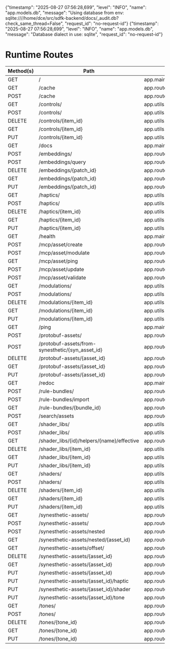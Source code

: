 {"timestamp": "2025-08-27 07:56:28,699", "level": "INFO", "name": "app.models.db", "message": "Using database from env: sqlite:////home/dce/src/sdfk-backend/docs/_audit.db?check_same_thread=False", "request_id": "no-request-id"}
{"timestamp": "2025-08-27 07:56:28,699", "level": "INFO", "name": "app.models.db", "message": "Database dialect in use: sqlite", "request_id": "no-request-id"}
# Runtime Routes

Method(s) | Path | Handler | ResponseModel
---|---|---|---
GET | / | app.main:root | -
GET | /cache | app.routers.cache_toggle:get_cache_status | CacheStatus
POST | /cache | app.routers.cache_toggle:set_cache_status | CacheStatus
GET | /controls/ | app.utils.crud_router:read_items | List
POST | /controls/ | app.utils.crud_router:create_item | ControlResponse
DELETE | /controls/{item_id} | app.utils.crud_router:delete_item | ControlResponse
GET | /controls/{item_id} | app.utils.crud_router:read_item | ControlResponse
PUT | /controls/{item_id} | app.utils.crud_router:update_item | ControlResponse
GET | /docs | app.main:custom_swagger_ui_html | -
POST | /embeddings/ | app.routers.embeddings:create_embedding | PatchEmbedding
POST | /embeddings/query | app.routers.embeddings:query_embeddings | list
DELETE | /embeddings/{patch_id} | app.routers.embeddings:delete_embedding | EmbeddingDeleteResponse
GET | /embeddings/{patch_id} | app.routers.embeddings:read_embedding | PatchEmbedding
PUT | /embeddings/{patch_id} | app.routers.embeddings:update_embedding | PatchEmbedding
GET | /haptics/ | app.utils.crud_router:read_items | List
POST | /haptics/ | app.utils.crud_router:create_item | Haptic
DELETE | /haptics/{item_id} | app.utils.crud_router:delete_item | Haptic
GET | /haptics/{item_id} | app.utils.crud_router:read_item | Haptic
PUT | /haptics/{item_id} | app.utils.crud_router:update_item | Haptic
GET | /health | app.main:health_check | -
POST | /mcp/asset/create | app.routers.mcp.asset:create_asset | CreateAssetResponse
POST | /mcp/asset/modulate | app.routers.mcp.asset:apply_modulation | ApplyModulationResponse
GET | /mcp/asset/ping | app.routers.mcp.asset:ping_asset | PingResponse
POST | /mcp/asset/update | app.routers.mcp.asset:update_param | UpdateParamResponse
POST | /mcp/asset/validate | app.routers.mcp.asset:validate_asset | ValidateAssetResponse
GET | /modulations/ | app.utils.crud_router:read_items | List
POST | /modulations/ | app.utils.crud_router:create_item | Modulation
DELETE | /modulations/{item_id} | app.utils.crud_router:delete_item | Modulation
GET | /modulations/{item_id} | app.utils.crud_router:read_item | Modulation
PUT | /modulations/{item_id} | app.utils.crud_router:update_item | Modulation
GET | /ping | app.main:ping | -
POST | /protobuf-assets/ | app.routers.pb_assets:create_asset_proto | -
POST | /protobuf-assets/from-synesthetic/{syn_asset_id} | app.routers.pb_assets:create_from_synesthetic | -
DELETE | /protobuf-assets/{asset_id} | app.routers.pb_assets:delete_asset_proto | -
GET | /protobuf-assets/{asset_id} | app.routers.pb_assets:get_asset_proto | -
PUT | /protobuf-assets/{asset_id} | app.routers.pb_assets:update_asset_proto | -
GET | /redoc | app.main:redoc_html | -
POST | /rule-bundles/ | app.routers.rule_bundles:create_bundle | RuleBundleSchema
POST | /rule-bundles/import | app.routers.rule_bundles:import_bundle | RuleBundleSchema
GET | /rule-bundles/{bundle_id} | app.routers.rule_bundles:get_bundle | RuleBundleSchema
POST | /search/assets | app.routers.search:search_assets | list
GET | /shader_libs/ | app.utils.crud_router:read_items | List
POST | /shader_libs/ | app.utils.crud_router:create_item | ShaderLib
GET | /shader_libs/{id}/helpers/{name}/effective | app.routers.shader_libs:get_effective_helper | -
DELETE | /shader_libs/{item_id} | app.utils.crud_router:delete_item | ShaderLib
GET | /shader_libs/{item_id} | app.utils.crud_router:read_item | ShaderLib
PUT | /shader_libs/{item_id} | app.utils.crud_router:update_item | ShaderLib
GET | /shaders/ | app.utils.crud_router:read_items | List
POST | /shaders/ | app.utils.crud_router:create_item | Shader
DELETE | /shaders/{item_id} | app.utils.crud_router:delete_item | Shader
GET | /shaders/{item_id} | app.utils.crud_router:read_item | Shader
PUT | /shaders/{item_id} | app.utils.crud_router:update_item | Shader
GET | /synesthetic-assets/ | app.routers.synesthetic_assets:get_synesthetic_assets | List
POST | /synesthetic-assets/ | app.routers.synesthetic_assets:create_synesthetic_asset | SynestheticAssetResponse
POST | /synesthetic-assets/nested | app.routers.synesthetic_assets:create_nested_synesthetic_asset | NestedSynestheticAssetResponse
GET | /synesthetic-assets/nested/{asset_id} | app.routers.synesthetic_assets:get_nested_synesthetic_asset | NestedSynestheticAssetResponse
GET | /synesthetic-assets/offset/ | app.routers.synesthetic_assets:get_synesthetic_assets_offset | List
DELETE | /synesthetic-assets/{asset_id} | app.routers.synesthetic_assets:delete_synesthetic_asset | SynestheticAssetResponse
GET | /synesthetic-assets/{asset_id} | app.routers.synesthetic_assets:get_synesthetic_asset | SynestheticAssetResponse
PUT | /synesthetic-assets/{asset_id} | app.routers.synesthetic_assets:update_synesthetic_asset | SynestheticAssetResponse
PUT | /synesthetic-assets/{asset_id}/haptic | app.routers.synesthetic_assets:update_asset_haptic | NestedSynestheticAssetResponse
PUT | /synesthetic-assets/{asset_id}/shader | app.routers.synesthetic_assets:update_asset_shader | NestedSynestheticAssetResponse
PUT | /synesthetic-assets/{asset_id}/tone | app.routers.synesthetic_assets:update_asset_tone | NestedSynestheticAssetResponse
GET | /tones/ | app.routers.tones:get_tones | List
POST | /tones/ | app.routers.tones:create_tone | Tone
DELETE | /tones/{tone_id} | app.routers.tones:delete_tone | Tone
GET | /tones/{tone_id} | app.routers.tones:get_tone | Tone
PUT | /tones/{tone_id} | app.routers.tones:update_tone | Tone

